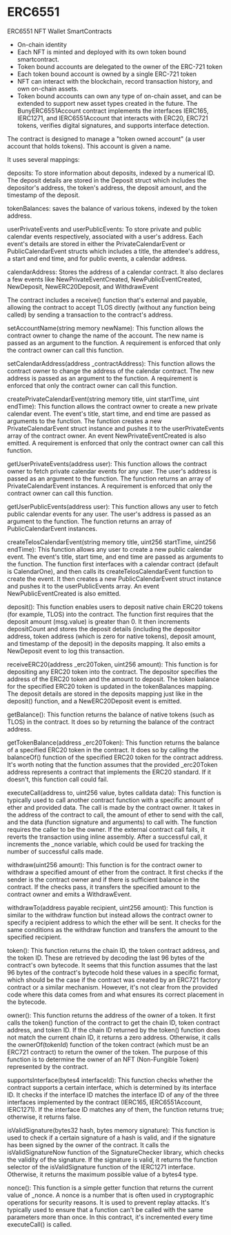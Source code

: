 # ERC6551
ERC6551 NFT Wallet SmartContracts

- On-chain identity
- Each NFT is minted and deployed with its own token bound smartcontract. 
- Token bound accounts are delegated to the owner of the ERC-721 token
- Each token bound account is owned by a single ERC-721 token
- NFT can interact with the blockchain, record transaction history, and own on-chain assets.
- Token bound accounts can own any type of on-chain asset, and can be extended to support new asset types created in the future.
The BunyERC6551Account contract implements the interfaces IERC165,
IERC1271, and IERC6551Account that interacts with ERC20, ERC721 tokens,
verifies digital signatures, and supports interface detection.

The contract is designed to manage a "token owned account" (a user
account that holds tokens). This account is given a name.

It uses several mappings:

deposits: To store information about deposits, indexed by a numerical
ID. The deposit details are stored in the Deposit struct which includes
the depositor's address, the token's address, the deposit amount, and
the timestamp of the deposit.

tokenBalances: saves the balance of various tokens, indexed by the token
address.

userPrivateEvents and userPublicEvents: To store private and public
calendar events respectively, associated with a user's address. Each
event's details are stored in either the PrivateCalendarEvent or
PublicCalendarEvent structs which includes a title, the attendee's
address, a start and end time, and for public events, a calendar
address.

calendarAddress: Stores the address of a calendar contract. It also
declares a few events like NewPrivateEventCreated,
NewPublicEventCreated, NewDeposit, NewERC20Deposit, and WithdrawEvent

The contract includes a receive() function that's external and payable,
allowing the contract to accept TLOS directly (without any function
being called) by sending a transaction to the contract's address.

setAccountName(string memory newName): This function allows the contract
owner to change the name of the account. The new name is passed as an
argument to the function. A requirement is enforced that only the
contract owner can call this function.

setCalendarAddress(address \_contractAddress): This function allows the
contract owner to change the address of the calendar contract. The new
address is passed as an argument to the function. A requirement is
enforced that only the contract owner can call this function.

createPrivateCalendarEvent(string memory title, uint startTime, uint
endTime): This function allows the contract owner to create a new
private calendar event. The event's title, start time, and end time are
passed as arguments to the function. The function creates a new
PrivateCalendarEvent struct instance and pushes it to the
userPrivateEvents array of the contract owner. An event
NewPrivateEventCreated is also emitted. A requirement is enforced that
only the contract owner can call this function.

getUserPrivateEvents(address user): This function allows the contract
owner to fetch private calendar events for any user. The user's address
is passed as an argument to the function. The function returns an array
of PrivateCalendarEvent instances. A requirement is enforced that only
the contract owner can call this function.

getUserPublicEvents(address user): This function allows any user to
fetch public calendar events for any user. The user's address is passed
as an argument to the function. The function returns an array of
PublicCalendarEvent instances.

createTelosCalendarEvent(string memory title, uint256 startTime, uint256
endTime): This function allows any user to create a new public calendar
event. The event's title, start time, and end time are passed as
arguments to the function. The function first interfaces with a calendar
contract (default is CalendarOne), and then calls its
createTelosCalendarEvent function to create the event. It then creates a
new PublicCalendarEvent struct instance and pushes it to the
userPublicEvents array. An event NewPublicEventCreated is also emitted.

deposit(): This function enables users to deposit native chain ERC20
tokens (for example, TLOS) into the contract. The function first
requires that the deposit amount (msg.value) is greater than 0. It then
increments depositCount and stores the deposit details (including the
depositor address, token address (which is zero for native tokens),
deposit amount, and timestamp of the deposit) in the deposits mapping.
It also emits a NewDeposit event to log this transaction.

receiveERC20(address \_erc20Token, uint256 amount): This function is for
depositing any ERC20 token into the contract. The depositor specifies
the address of the ERC20 token and the amount to deposit. The token
balance for the specified ERC20 token is updated in the tokenBalances
mapping. The deposit details are stored in the deposits mapping just
like in the deposit() function, and a NewERC20Deposit event is emitted.

getBalance(): This function returns the balance of native tokens (such
as TLOS) in the contract. It does so by returning the balance of the
contract address.

getTokenBalance(address \_erc20Token): This function returns the balance
of a specified ERC20 token in the contract. It does so by calling the
balanceOf() function of the specified ERC20 token for the contract
address. It's worth noting that the function assumes that the provided
\_erc20Token address represents a contract that implements the ERC20
standard. If it doesn't, this function call could fail.

executeCall(address to, uint256 value, bytes calldata data): This
function is typically used to call another contract function with a
specific amount of ether and provided data. The call is made by the
contract owner. It takes in the address of the contract to call, the
amount of ether to send with the call, and the data (function signature
and arguments) to call with. The function requires the caller to be the
owner. If the external contract call fails, it reverts the transaction
using inline assembly. After a successful call, it increments the
\_nonce variable, which could be used for tracking the number of
successful calls made.

withdraw(uint256 amount): This function is for the contract owner to
withdraw a specified amount of ether from the contract. It first checks
if the sender is the contract owner and if there is sufficient balance
in the contract. If the checks pass, it transfers the specified amount
to the contract owner and emits a WithdrawEvent.

withdrawTo(address payable recipient, uint256 amount): This function is
similar to the withdraw function but instead allows the contract owner
to specify a recipient address to which the ether will be sent. It
checks for the same conditions as the withdraw function and transfers
the amount to the specified recipient.

token(): This function returns the chain ID, the token contract address,
and the token ID. These are retrieved by decoding the last 96 bytes of
the contract's own bytecode. It seems that this function assumes that
the last 96 bytes of the contract's bytecode hold these values in a
specific format, which should be the case if the contract was created by
an ERC721 factory contract or a similar mechanism. However, it's not
clear from the provided code where this data comes from and what ensures
its correct placement in the bytecode.

owner(): This function returns the address of the owner of a token. It
first calls the token() function of the contract to get the chain ID,
token contract address, and token ID. If the chain ID returned by the
token() function does not match the current chain ID, it returns a zero
address. Otherwise, it calls the ownerOf(tokenId) function of the token
contract (which must be an ERC721 contract) to return the owner of the
token. The purpose of this function is to determine the owner of an NFT
(Non-Fungible Token) represented by the contract.

supportsInterface(bytes4 interfaceId): This function checks whether the
contract supports a certain interface, which is determined by its
interface ID. It checks if the interface ID matches the interface ID of
any of the three interfaces implemented by the contract (IERC165,
IERC6551Account, IERC1271). If the interface ID matches any of them, the
function returns true; otherwise, it returns false.

isValidSignature(bytes32 hash, bytes memory signature): This function is
used to check if a certain signature of a hash is valid, and if the
signature has been signed by the owner of the contract. It calls the
isValidSignatureNow function of the SignatureChecker library, which
checks the validity of the signature. If the signature is valid, it
returns the function selector of the isValidSignature function of the
IERC1271 interface. Otherwise, it returns the maximum possible value of
a bytes4 type.

nonce(): This function is a simple getter function that returns the
current value of \_nonce. A nonce is a number that is often used in
cryptographic operations for security reasons. It is used to prevent
replay attacks. It's typically used to ensure that a function can't be
called with the same parameters more than once. In this contract, it's
incremented every time executeCall() is called.
